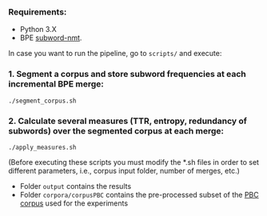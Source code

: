 ### Requirements:
* Python 3.X
* BPE  [subword-nmt](https://github.com/rsennrich/subword-nmt/).

In case you want to run the pipeline, go to `scripts/` and execute:

### 1. Segment a corpus and store subword frequencies at each incremental BPE merge:
`./segment_corpus.sh`

### 2. Calculate several measures (TTR, entropy, redundancy of subwords) over the segmented corpus at each merge:
`./apply_measures.sh`

(Before executing these scripts you must modify the *.sh files in order to set different parameters, i.e., corpus input folder, number of merges, etc.)

* Folder `output` contains the results
* Folder `corpora/corpusPBC` contains the pre-processed subset of the [PBC corpus](http://www.christianbentz.de/MLC2019/PBC49.zip) used for the experiments



